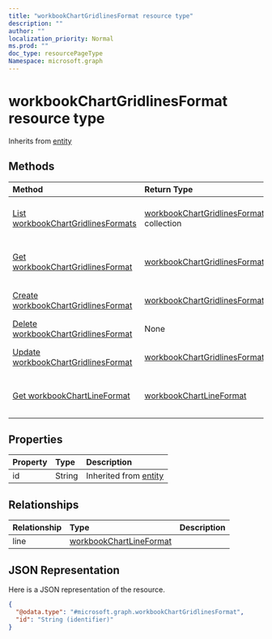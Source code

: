 ```yaml
---
title: "workbookChartGridlinesFormat resource type"
description: ""
author: ""
localization_priority: Normal
ms.prod: ""
doc_type: resourcePageType
Namespace: microsoft.graph
---
```



# workbookChartGridlinesFormat resource type




Inherits from [entity](../resources/entity.md)

## Methods
|Method|Return Type|Description|
|:---|:---|:---|
|[List workbookChartGridlinesFormats](../api/workbookchartgridlinesformat-list.md)|[workbookChartGridlinesFormat](../resources/workbookChartGridlinesFormat.md) collection|List properties and relationships of the [workbookChartGridlinesFormat](../resources/workbookchartgridlinesformat.md) objects.|
|[Get workbookChartGridlinesFormat](../api/workbookchartgridlinesformat-get.md)|[workbookChartGridlinesFormat](../resources/workbookChartGridlinesFormat.md)|Read properties and relationships of the [workbookChartGridlinesFormat](../resources/workbookchartgridlinesformat.md) object.|
|[Create workbookChartGridlinesFormat](../api/workbookchartgridlinesformat-create.md)|[workbookChartGridlinesFormat](../resources/workbookChartGridlinesFormat.md)|Create a new [workbookChartGridlinesFormat](../resources/workbookchartgridlinesformat.md) object.|
|[Delete workbookChartGridlinesFormat](../api/workbookchartgridlinesformat-delete.md)|None|Deletes a [workbookChartGridlinesFormat](../resources/workbookchartgridlinesformat.md).|
|[Update workbookChartGridlinesFormat](../api/workbookchartgridlinesformat-update.md)|[workbookChartGridlinesFormat](../resources/workbookChartGridlinesFormat.md)|Update the properties of a [workbookChartGridlinesFormat](../resources/workbookchartgridlinesformat.md) object.|
|[Get workbookChartLineFormat](../api/workbookchartlineformat-get.md)|[workbookChartLineFormat](../resources/workbookChartLineFormat.md)|Read properties and relationships of the [workbookChartLineFormat](../resources/workbookchartlineformat.md) object.|

## Properties
|Property|Type|Description|
|:---|:---|:---|
|id|String| Inherited from [entity](../resources/entity.md)|

## Relationships
|Relationship|Type|Description|
|:---|:---|:---|
|line|[workbookChartLineFormat](../resources/workbookChartLineFormat.md)||

## JSON Representation
Here is a JSON representation of the resource.
<!-- {
  "blockType": "resource",
  "keyProperty": "id",
  "@odata.type": "microsoft.graph.workbookChartGridlinesFormat",
  "baseType": "microsoft.graph.entity",
  "openType": false
}
-->
``` json
{
  "@odata.type": "#microsoft.graph.workbookChartGridlinesFormat",
  "id": "String (identifier)"
}
```

